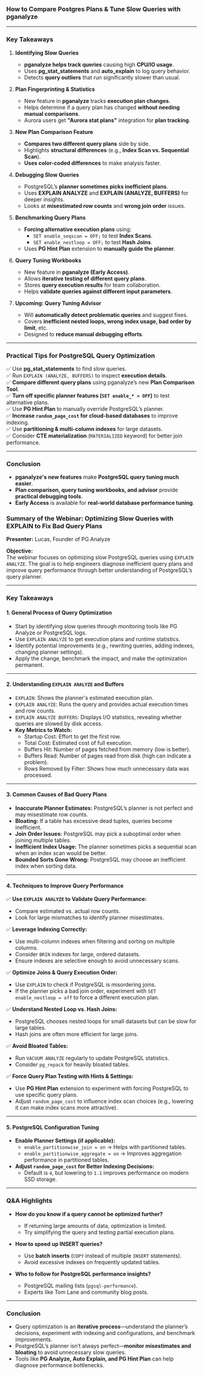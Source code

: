 ### **How to Compare Postgres Plans & Tune Slow Queries with pganalyze**


---

### **Key Takeaways**
1. **Identifying Slow Queries**
   - **pganalyze helps track queries** causing high **CPU/IO usage**.
   - Uses **pg_stat_statements** and **auto_explain** to log query behavior.
   - Detects **query outliers** that run significantly slower than usual.

2. **Plan Fingerprinting & Statistics**
   - New feature in **pganalyze** tracks **execution plan changes**.
   - Helps determine if a query plan has changed **without needing manual comparisons**.
   - Aurora users get **"Aurora stat plans"** integration for **plan tracking**.

3. **New Plan Comparison Feature**
   - **Compares two different query plans** side by side.
   - Highlights **structural differences** (e.g., **Index Scan vs. Sequential Scan**).
   - **Uses color-coded differences** to make analysis faster.

4. **Debugging Slow Queries**
   - PostgreSQL’s **planner sometimes picks inefficient plans**.
   - Uses **EXPLAIN ANALYZE** and **EXPLAIN (ANALYZE, BUFFERS)** for deeper insights.
   - Looks at **misestimated row counts** and **wrong join order** issues.

5. **Benchmarking Query Plans**
   - **Forcing alternative execution plans** using:
     - `SET enable_seqscan = OFF;` to test **Index Scans**.
     - `SET enable_nestloop = OFF;` to test **Hash Joins**.
   - Uses **PG Hint Plan** extension to **manually guide the planner**.

6. **Query Tuning Workbooks**
   - New feature in **pganalyze (Early Access)**.
   - Allows **iterative testing of different query plans**.
   - Stores **query execution results** for team collaboration.
   - Helps **validate queries against different input parameters**.

7. **Upcoming: Query Tuning Advisor**
   - Will **automatically detect problematic queries** and suggest fixes.
   - Covers **inefficient nested loops, wrong index usage, bad order by limit**, etc.
   - Designed to **reduce manual debugging efforts**.

---

### **Practical Tips for PostgreSQL Query Optimization**
✅ Use **pg_stat_statements** to find slow queries.  
✅ Run `EXPLAIN (ANALYZE, BUFFERS)` to inspect **execution details**.  
✅ **Compare different query plans** using pganalyze’s new **Plan Comparison Tool**.  
✅ **Turn off specific planner features (`SET enable_* = OFF`)** to test alternative plans.  
✅ Use **PG Hint Plan** to manually override PostgreSQL’s planner.  
✅ **Increase `random_page_cost` for cloud-based databases** to improve indexing.  
✅ Use **partitioning & multi-column indexes** for large datasets.  
✅ Consider **CTE materialization** (`MATERIALIZED` keyword) for better join performance.  

---

### **Conclusion**
- **pganalyze's new features** make **PostgreSQL query tuning much easier**.
- **Plan comparison, query tuning workbooks, and advisor** provide **practical debugging tools**.
- **Early Access** is available for **real-world database performance tuning**.

### **Summary of the Webinar: Optimizing Slow Queries with EXPLAIN to Fix Bad Query Plans**  

**Presenter:** Lucas, Founder of PG Analyze  

**Objective:**  
The webinar focuses on optimizing slow PostgreSQL queries using `EXPLAIN ANALYZE`. The goal is to help engineers diagnose inefficient query plans and improve query performance through better understanding of PostgreSQL’s query planner.

---

### **Key Takeaways**  

#### **1. General Process of Query Optimization**
- Start by identifying slow queries through monitoring tools like PG Analyze or PostgreSQL logs.
- Use `EXPLAIN ANALYZE` to get execution plans and runtime statistics.
- Identify potential improvements (e.g., rewriting queries, adding indexes, changing planner settings).
- Apply the change, benchmark the impact, and make the optimization permanent.

---

#### **2. Understanding `EXPLAIN ANALYZE` and Buffers**
- `EXPLAIN`: Shows the planner's estimated execution plan.
- `EXPLAIN ANALYZE`: Runs the query and provides actual execution times and row counts.
- `EXPLAIN ANALYZE BUFFERS`: Displays I/O statistics, revealing whether queries are slowed by disk access.
- **Key Metrics to Watch:**
  - Startup Cost: Effort to get the first row.
  - Total Cost: Estimated cost of full execution.
  - Buffers Hit: Number of pages fetched from memory (low is better).
  - Buffers Read: Number of pages read from disk (high can indicate a problem).
  - Rows Removed by Filter: Shows how much unnecessary data was processed.

---

#### **3. Common Causes of Bad Query Plans**
- **Inaccurate Planner Estimates:** PostgreSQL’s planner is not perfect and may misestimate row counts.
- **Bloating:** If a table has excessive dead tuples, queries become inefficient.
- **Join Order Issues:** PostgreSQL may pick a suboptimal order when joining multiple tables.
- **Inefficient Index Usage:** The planner sometimes picks a sequential scan when an index scan would be better.
- **Bounded Sorts Gone Wrong:** PostgreSQL may choose an inefficient index when sorting data.

---

#### **4. Techniques to Improve Query Performance**
✅ **Use `EXPLAIN ANALYZE` to Validate Query Performance:**  
   - Compare estimated vs. actual row counts.
   - Look for large mismatches to identify planner misestimates.  

✅ **Leverage Indexing Correctly:**  
   - Use multi-column indexes when filtering and sorting on multiple columns.  
   - Consider `BRIN` indexes for large, ordered datasets.  
   - Ensure indexes are selective enough to avoid unnecessary scans.  

✅ **Optimize Joins & Query Execution Order:**  
   - Use `EXPLAIN` to check if PostgreSQL is misordering joins.  
   - If the planner picks a bad join order, experiment with `SET enable_nestloop = off` to force a different execution plan.  

✅ **Understand Nested Loop vs. Hash Joins:**  
   - PostgreSQL chooses nested loops for small datasets but can be slow for large tables.  
   - Hash joins are often more efficient for large joins.  

✅ **Avoid Bloated Tables:**  
   - Run `VACUUM ANALYZE` regularly to update PostgreSQL statistics.  
   - Consider `pg_repack` for heavily bloated tables.  

✅ **Force Query Plan Testing with Hints & Settings:**  
   - Use **PG Hint Plan** extension to experiment with forcing PostgreSQL to use specific query plans.  
   - Adjust `random_page_cost` to influence index scan choices (e.g., lowering it can make index scans more attractive).  

---

#### **5. PostgreSQL Configuration Tuning**
- **Enable Planner Settings (if applicable):**  
   - `enable_partitionwise_join = on` → Helps with partitioned tables.  
   - `enable_partitionwise_aggregate = on` → Improves aggregation performance in partitioned tables.  
- **Adjust `random_page_cost` for Better Indexing Decisions:**  
   - Default is `4`, but lowering to `1.1` improves performance on modern SSD storage.  

---

### **Q&A Highlights**
- **How do you know if a query cannot be optimized further?**  
  - If returning large amounts of data, optimization is limited.  
  - Try simplifying the query and testing partial execution plans.  

- **How to speed up INSERT queries?**  
  - Use **batch inserts** (`COPY` instead of multiple `INSERT` statements).  
  - Avoid excessive indexes on frequently updated tables.  

- **Who to follow for PostgreSQL performance insights?**  
  - PostgreSQL mailing lists (`pgsql-performance`).  
  - Experts like Tom Lane and community blog posts.  

---

### **Conclusion**
- Query optimization is an **iterative process**—understand the planner’s decisions, experiment with indexing and configurations, and benchmark improvements.
- PostgreSQL’s planner isn’t always perfect—**monitor misestimates and bloating** to avoid unnecessary slow queries.
- Tools like **PG Analyze, Auto Explain, and PG Hint Plan** can help diagnose performance bottlenecks.

